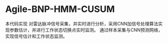 # Agile-BNP-HMM-CUSUM
本代码实现 对雷达脉冲信号采集，并实时进行分析，采用CNN加信号处理算法实现参数估计，并进行工作状态切换点实时监测。
通过样本采集与CNN预测网络，实现信号估计和工作状态监测。
